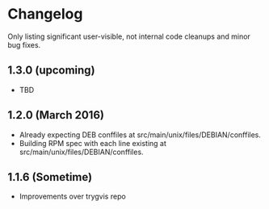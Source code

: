 # Changelog

Only listing significant user-visible, not internal code cleanups and minor bug fixes. 

## 1.3.0 (upcoming)

* TBD

## 1.2.0 (March 2016)

* Already expecting DEB conffiles at src/main/unix/files/DEBIAN/conffiles.
* Building RPM spec with each line existing at src/main/unix/files/DEBIAN/conffiles.

## 1.1.6 (Sometime)

* Improvements over trygvis repo
